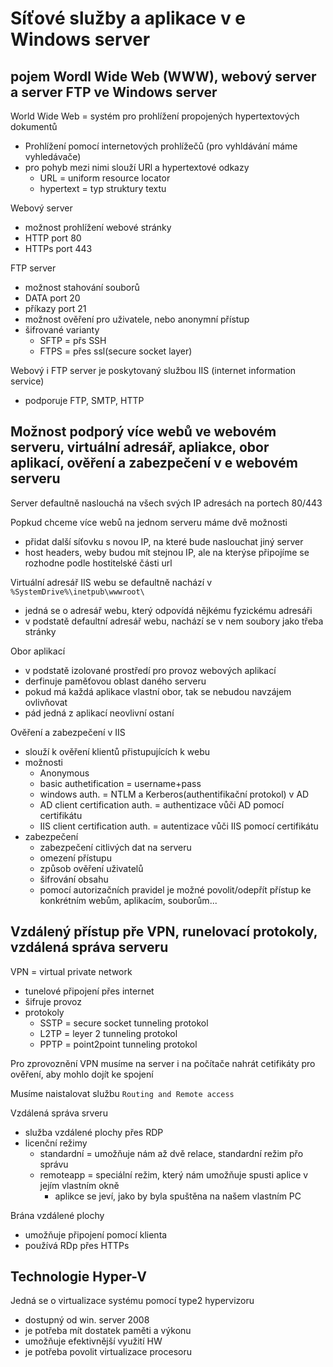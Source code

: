 # Síťové služby a aplikace v e Windows server

## pojem Wordl Wide Web (WWW), webový server a server FTP ve Windows server

World Wide Web = systém pro prohlížení propojených hypertextových dokumentů
- Prohlížení pomocí internetových prohlížečů (pro vyhldávání máme vyhledávače)
- pro pohyb mezi nimi slouží URl a hypertextové odkazy
  - URL = uniform resource locator
  - hypertext = typ struktury textu

Webový server
- možnost prohlížení webové stránky
- HTTP port 80
- HTTPs port 443

FTP server
- možnost stahování souborů
- DATA port 20
- příkazy port 21
- možnost ověření pro uživatele, nebo anonymní přístup
- šifrované varianty
  - SFTP = přs SSH
  - FTPS = přes ssl(secure socket layer)

Webový i FTP server je poskytovaný službou IIS (internet information service)
- podporuje FTP, SMTP, HTTP

## Možnost podporý více webů ve webovém serveru, virtuální adresář, apliakce, obor aplikací, ověření a zabezpečení v e webovém serveru

Server defaultně naslouchá na všech svých IP adresách na portech 80/443

Popkud chceme více webů na jednom serveru máme dvě možnosti
- přidat další síťovku s novou IP, na které bude naslouchat jiný server
- host headers, weby budou mít stejnou IP, ale na kterýse připojíme se rozhodne podle hostitelské části url

Virtuální adresář IIS webu se defaultně nachází v `%SystemDrive%\inetpub\wwwroot\`
- jedná se o adresář webu, který odpovídá nějkému fyzickému adresáři
- v podstatě defaultní adresář webu, nachází se v nem soubory jako třeba stránky

Obor aplikací
- v podstatě izolované prostředí pro provoz webových aplikací
- derfinuje paměťovou oblast daného serveru
- pokud má každá aplikace vlastní obor, tak se nebudou navzájem ovlivňovat
- pád jedná z aplikací neovlivní ostaní

Ověření a zabezpečení v IIS
- slouží k ověření klientů přistupujících k webu
- možnosti
  - Anonymous
  - basic authetification = username+pass
  - windows auth. = NTLM a Kerberos(authentifikační protokol) v AD
  - AD client certification auth. = authentizace vůči AD pomocí certifikátu
  - IIS client certification auth. = autentizace vůči IIS pomocí certifikátu
- zabezpečení
  - zabezpečení citlivých dat na serveru
  - omezení přístupu
  - způsob ověření uživatelů
  - šifrování obsahu
  - pomocí autorizačních pravidel je možné povolit/odepřít přístup ke konkrétním webům, aplikacím, souborům...

 ## Vzdálený přístup pře VPN, runelovací protokoly, vzdálená správa serveru

 VPN = virtual private network
 - tunelové připojení přes internet
 - šifruje provoz
 - protokoly
   - SSTP = secure socket tunneling protokol
   - L2TP = leyer 2 tunneling protokol
   - PPTP = point2point tunneling protokol
  
Pro zprovoznění VPN musíme na server i na počítače nahrát cetifikáty pro ověření, aby mohlo dojít ke spojení

Musíme naistalovat službu `Routing and Remote access`

Vzdálená správa srveru
- služba vzdálené plochy přes RDP
- licenční režimy
  - standardní = umožňuje nám až dvě relace, standardní režim přo správu
  - remoteapp = speciální režim, který nám umožňuje spusti aplice v jejím vlastním okně
    - aplikce se jeví, jako by byla spuštěna na našem vlastním PC

Brána vzdálené plochy
- umožňuje připojení pomocí klienta
- používá RDp přes HTTPs

## Technologie Hyper-V

Jedná se o virtualizace systému pomocí type2 hypervizoru
- dostupný od win. server 2008
- je potřeba mít dostatek paměti a výkonu
- umožňuje efektivnější využití HW
- je potřeba povolit virtualizace procesoru
